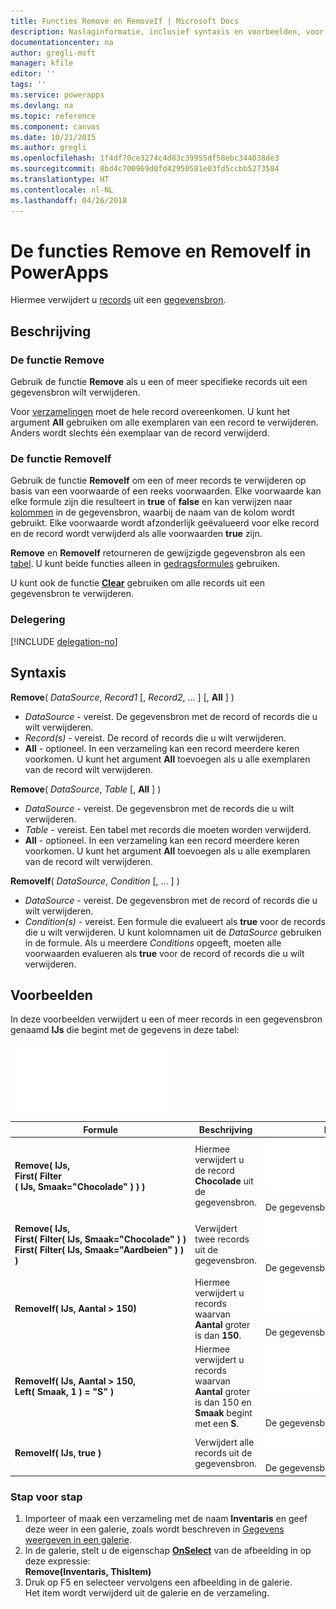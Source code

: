 ```yaml
---
title: Functies Remove en RemoveIf | Microsoft Docs
description: Naslaginformatie, inclusief syntaxis en voorbeelden, voor de functies Remove en RemoveIf in PowerApps
documentationcenter: na
author: gregli-msft
manager: kfile
editor: ''
tags: ''
ms.service: powerapps
ms.devlang: na
ms.topic: reference
ms.component: canvas
ms.date: 10/21/2015
ms.author: gregli
ms.openlocfilehash: 1f4df70ce3274c4d83c39955df58ebc344038de3
ms.sourcegitcommit: 8bd4c700969d0fd42950581e03fd5ccbb5273584
ms.translationtype: HT
ms.contentlocale: nl-NL
ms.lasthandoff: 04/26/2018
---
```

# <a name="remove-and-removeif-functions-in-powerapps"></a>De functies Remove en RemoveIf in PowerApps
Hiermee verwijdert u [records](../working-with-tables.md#records) uit een [gegevensbron](../working-with-data-sources.md).

## <a name="description"></a>Beschrijving
### <a name="remove-function"></a>De functie Remove
Gebruik de functie **Remove** als u een of meer specifieke records uit een gegevensbron wilt verwijderen.  

Voor [verzamelingen](../working-with-data-sources.md#collections) moet de hele record overeenkomen. U kunt het argument **All** gebruiken om alle exemplaren van een record te verwijderen. Anders wordt slechts één exemplaar van de record verwijderd.

### <a name="removeif-function"></a>De functie RemoveIf
Gebruik de functie **RemoveIf** om een of meer records te verwijderen op basis van een voorwaarde of een reeks voorwaarden. Elke voorwaarde kan elke formule zijn die resulteert in **true** of **false** en kan verwijzen naar [kolommen](../working-with-tables.md#columns) in de gegevensbron, waarbij de naam van de kolom wordt gebruikt. Elke voorwaarde wordt afzonderlijk geëvalueerd voor elke record en de record wordt verwijderd als alle voorwaarden **true** zijn.

**Remove** en **RemoveIf** retourneren de gewijzigde gegevensbron als een [tabel](../working-with-tables.md). U kunt beide functies alleen in [gedragsformules](../working-with-formulas-in-depth.md) gebruiken.

U kunt ook de functie **[Clear](function-clear-collect-clearcollect.md)** gebruiken om alle records uit een gegevensbron te verwijderen.

### <a name="delegation"></a>Delegering
[!INCLUDE [delegation-no](../../../includes/delegation-no.md)]

## <a name="syntax"></a>Syntaxis
**Remove**( *DataSource*, *Record1* [, *Record2*, ... ] [, **All** ] )

* *DataSource* - vereist. De gegevensbron met de record of records die u wilt verwijderen.
* *Record(s)* - vereist. De record of records die u wilt verwijderen.
* **All** - optioneel. In een verzameling kan een record meerdere keren voorkomen.  U kunt het argument **All** toevoegen als u alle exemplaren van de record wilt verwijderen.

**Remove**( *DataSource*, *Table* [, **All** ] )

* *DataSource* - vereist. De gegevensbron met de records die u wilt verwijderen.
* *Table* - vereist. Een tabel met records die moeten worden verwijderd.
* **All** - optioneel. In een verzameling kan een record meerdere keren voorkomen.  U kunt het argument **All** toevoegen als u alle exemplaren van de record wilt verwijderen.

**RemoveIf**( *DataSource*, *Condition* [, ... ] )

* *DataSource* - vereist. De gegevensbron met de record of records die u wilt verwijderen.
* *Condition(s)* - vereist. Een formule die evalueert als **true** voor de records die u wilt verwijderen.  U kunt kolomnamen uit de *DataSource* gebruiken in de formule.  Als u meerdere *Conditions* opgeeft, moeten alle voorwaarden evalueren als **true** voor de record of records die u wilt verwijderen.

## <a name="examples"></a>Voorbeelden
In deze voorbeelden verwijdert u een of meer records in een gegevensbron genaamd **IJs** die begint met de gegevens in deze tabel:

![](media/function-remove-removeif/icecream.png)

| Formule | Beschrijving | Resultaat |
| --- | --- | --- |
| **Remove(&nbsp;IJs,<br>First(&nbsp;Filter (&nbsp;IJs,&nbsp;Smaak="Chocolade"&nbsp;)&nbsp;) )** |Hiermee verwijdert u de record **Chocolade** uit de gegevensbron. |<style> img { max-width: none } </style> ![](media/function-remove-removeif/icecream-no-chocolate.png)<br><br>De gegevensbron **IJs** is gewijzigd. |
| **Remove(&nbsp;IJs,<br>First(&nbsp;Filter(&nbsp;IJs,&nbsp;Smaak="Chocolade"&nbsp;)&nbsp;) First(&nbsp;Filter(&nbsp;IJs,&nbsp;Smaak="Aardbeien"&nbsp;)&nbsp;) )** |Verwijdert twee records uit de gegevensbron. |![](media/function-remove-removeif/icecream-only-vanilla.png)<br><br>De gegevensbron **IJs** is gewijzigd. |
| **RemoveIf(&nbsp;IJs, Aantal&nbsp;>&nbsp;150)** |Hiermee verwijdert u records waarvan **Aantal** groter is dan **150**. |![](media/function-remove-removeif/icecream-only-chocolate.png)<br><br>De gegevensbron **IJs** is gewijzigd. |
| **RemoveIf(&nbsp;IJs, Aantal&nbsp;>&nbsp;150, Left(&nbsp;Smaak,&nbsp;1&nbsp;) = "S" )** |Hiermee verwijdert u records waarvan **Aantal** groter is dan 150 en **Smaak** begint met een **S**. |![](media/function-remove-removeif/icecream-no-strawberry.png)<br><br><br>De gegevensbron **IJs** is gewijzigd. |
| **RemoveIf(&nbsp;IJs, true )** |Verwijdert alle records uit de gegevensbron. |![](media/function-remove-removeif/icecream-empty.png)<br><br>De gegevensbron **IJs** is gewijzigd. |

### <a name="step-by-step"></a>Stap voor stap
1. Importeer of maak een verzameling met de naam **Inventaris** en geef deze weer in een galerie, zoals wordt beschreven in [Gegevens weergeven in een galerie](../show-images-text-gallery-sort-filter.md).
2. In de galerie, stelt u de eigenschap **[OnSelect](../controls/properties-core.md)** van de afbeelding in op deze expressie:<br>**Remove(Inventaris, ThisItem)**
3. Druk op F5 en selecteer vervolgens een afbeelding in de galerie.<br>Het item wordt verwijderd uit de galerie en de verzameling.

